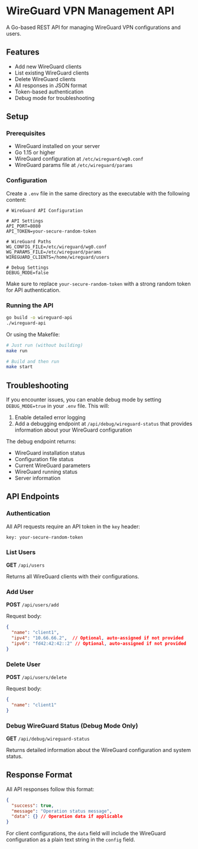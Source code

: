 # WireGuard VPN Management API

A Go-based REST API for managing WireGuard VPN configurations and users.

## Features

- Add new WireGuard clients
- List existing WireGuard clients
- Delete WireGuard clients
- All responses in JSON format
- Token-based authentication
- Debug mode for troubleshooting

## Setup

### Prerequisites

- WireGuard installed on your server
- Go 1.15 or higher
- WireGuard configuration at `/etc/wireguard/wg0.conf`
- WireGuard params file at `/etc/wireguard/params`

### Configuration

Create a `.env` file in the same directory as the executable with the following content:

```
# WireGuard API Configuration

# API Settings
API_PORT=8080
API_TOKEN=your-secure-random-token

# WireGuard Paths
WG_CONFIG_FILE=/etc/wireguard/wg0.conf
WG_PARAMS_FILE=/etc/wireguard/params
WIREGUARD_CLIENTS=/home/wireguard/users

# Debug Settings
DEBUG_MODE=false
```

Make sure to replace `your-secure-random-token` with a strong random token for API authentication.

### Running the API

```bash
go build -o wireguard-api
./wireguard-api
```

Or using the Makefile:

```bash
# Just run (without building)
make run

# Build and then run
make start
```

## Troubleshooting

If you encounter issues, you can enable debug mode by setting `DEBUG_MODE=true` in your `.env` file. This will:

1. Enable detailed error logging
2. Add a debugging endpoint at `/api/debug/wireguard-status` that provides information about your WireGuard configuration

The debug endpoint returns:
- WireGuard installation status
- Configuration file status
- Current WireGuard parameters
- WireGuard running status
- Server information

## API Endpoints

### Authentication

All API requests require an API token in the `key` header:

```
key: your-secure-random-token
```

### List Users

**GET** `/api/users`

Returns all WireGuard clients with their configurations.

### Add User

**POST** `/api/users/add`

Request body:
```json
{
  "name": "client1",
  "ipv4": "10.66.66.2",  // Optional, auto-assigned if not provided
  "ipv6": "fd42:42:42::2" // Optional, auto-assigned if not provided
}
```

### Delete User

**POST** `/api/users/delete`

Request body:
```json
{
  "name": "client1"
}
```

### Debug WireGuard Status (Debug Mode Only)

**GET** `/api/debug/wireguard-status`

Returns detailed information about the WireGuard configuration and system status.

## Response Format

All API responses follow this format:

```json
{
  "success": true,
  "message": "Operation status message",
  "data": {} // Operation data if applicable
}
```

For client configurations, the `data` field will include the WireGuard configuration as a plain text string in the `config` field. 
